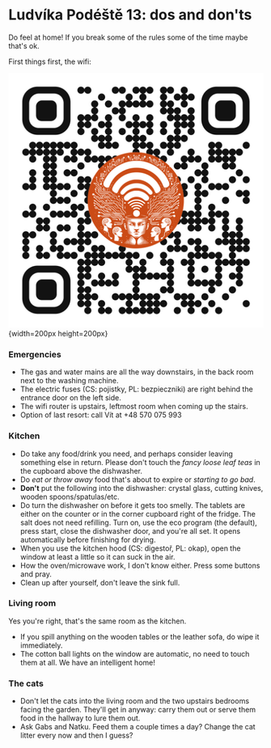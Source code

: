 # Ludvíka Podéště 13: dos and don'ts

Do feel at home! If you break some of the rules some of the time maybe that's ok.

First things first, the wifi:

![](wifi.svg){width=200px height=200px}

### Emergencies

* The gas and water mains are all the way downstairs, in the back room next to the washing machine.
* The electric fuses (CS: pojistky, PL: bezpieczniki) are right behind the entrance door on the left side.
* The wifi router is upstairs, leftmost room when coming up the stairs.
* Option of last resort: call Vít at +48 570 075 993

### Kitchen

* Do take any food/drink you need, and perhaps consider leaving something else in return. Please don't touch the *fancy loose leaf teas* in the cupboard above the dishwasher.
* Do *eat or throw away* food that's about to expire or *starting to go bad*.
* **Don't** put the following into the dishwasher: crystal glass, cutting knives, wooden spoons/spatulas/etc.
* Do turn the dishwasher on before it gets too smelly. The tablets are either on the counter or in the corner cupboard right of the fridge. The salt does not need refilling. Turn on, use the eco program (the default), press start, close the dishwasher door, and you're all set. It opens automatically before finishing for drying.
* When you use the kitchen hood (CS: digestoř, PL: okap), open the window at least a little so it can suck in the air.
* How the oven/microwave work, I don't know either. Press some buttons and pray.
* Clean up after yourself, don't leave the sink full.

### Living room

Yes you're right, that's the same room as the kitchen.

* If you spill anything on the wooden tables or the leather sofa, do wipe it immediately.
* The cotton ball lights on the window are automatic, no need to touch them at all. We have an intelligent home!

### The cats

* Don't let the cats into the living room and the two upstairs bedrooms facing the garden. They'll get in anyway: carry them out or serve them food in the hallway to lure them out.
* Ask Gabs and Natku. Feed them a couple times a day? Change the cat litter every now and then I guess?
